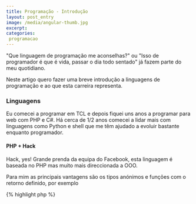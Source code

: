 ```yaml
---
title: Programação - Introdução
layout: post_entry
image: /media/angular-thumb.jpg
excerpt: 
categories:
 programacao
---
```


"Que linguagem de programação me aconselhas?" ou "Isso de programador é que é vida, passar o dia todo sentado" já fazem parte do meu quotidiano.

Neste artigo quero fazer uma breve introdução a linguagens de programação e ao que esta carreira representa.

### Linguagens

Eu comecei a programar em TCL e depois fiquei uns anos a programar para web com PHP e C#. Há cerca de 1/2 anos comecei a lidar mais com linguagens como Python e shell que me têm ajudado a evoluir bastante enquanto programador.

#### PHP + Hack

Hack, yes! Grande prenda da equipa do Facebook, esta linguagem é baseada no PHP mas muito mais direccionada a OOO.

Para mim as principais vantagens são os tipos anónimos e funções com o retorno definido, por exemplo

{% highlight php %}
<?php

/**
 * @return User
 */
function getUser(){
	return new User();
}
{% endhighlight %}

Em PHP é assim que consigo ter o IDE a utilizar a auto completação. Tenho de anotar a função com o retorno. Em hack a história é outra

{% highlight php %}
<?h

function User getUser(){
	return new User();
}
{% endhighlight %}

#### Bibliotecas e Frameworks

Para mim isto era a única razão pela qual fiquei tanto tempo no .NET, por causa das bibliotecas que temos disponíveis. 

Isto tem bastante peso na escolha de uma linguagem para determinado projecto. Vai ser opensource? Temos disponibilidade do cliente para pagar serviços de desenvolvimento? Está em questão a compatibilidade entre plataformas?


O ServiceStack é um excelente exemplo de como uma framework pode ser o suficiente para matar um projecto. Até há pouco tempo esta framework era opensource mas sempre com a licença BSD. Uma framework excelente direccionada a webservices e com metadologias e propostas de desenho muito boas mesmo.

Na actualização da versão 3 para 4 alteraram os planos, passou a ser e apenas a versão 3 se manteve como BSD. O que aconteceu a quem tem projectos suportados nesta framework? São clientes da 4 ou vão ter de fazer um fork da 3 :)

Já me aconteceu utilizar bibliotecas que já nem eram mantidas, ou que secalhar não são tão boas quanto isso. Podem ter uma API que utilizemos sem problema e satisfaça as necessidades mas o código sofrer de má programação. 


### Programador

Semelhantemente a um doutor que é especializado em determinadas áreas um programador também o é. Especializa-se 